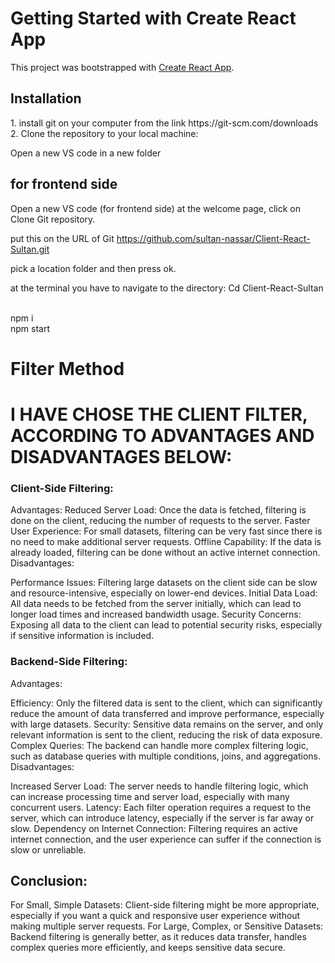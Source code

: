# Getting Started with Create React App

This project was bootstrapped with [Create React App](https://github.com/facebook/create-react-app).

## Installation
<p>
1. install git on your computer from the link https://git-scm.com/downloads <br>
2.  Clone the repository to your local machine: <br>
<p> Open a new VS code in a new folder <br>  </p> 

## for frontend side
Open a new VS code (for frontend side)
at the welcome page, click on Clone Git repository.

put this on the URL of Git https://github.com/sultan-nassar/Client-React-Sultan.git 

pick a location folder and then press ok.

at the terminal you have to navigate to the directory:
Cd Client-React-Sultan

<br> npm i
<br> npm start 
   


# Filter Method
# I HAVE CHOSE THE CLIENT FILTER, ACCORDING TO ADVANTAGES AND DISADVANTAGES BELOW:

### Client-Side Filtering:
Advantages:
Reduced Server Load: Once the data is fetched, filtering is done on the client, reducing the number of requests to the server.
Faster User Experience: For small datasets, filtering can be very fast since there is no need to make additional server requests.
Offline Capability: If the data is already loaded, filtering can be done without an active internet connection.
Disadvantages:

Performance Issues: Filtering large datasets on the client side can be slow and resource-intensive, especially on lower-end devices.
Initial Data Load: All data needs to be fetched from the server initially, which can lead to longer load times and increased bandwidth usage.
Security Concerns: Exposing all data to the client can lead to potential security risks, especially if sensitive information is included.

### Backend-Side Filtering:
Advantages:

Efficiency: Only the filtered data is sent to the client, which can significantly reduce the amount of data transferred and improve performance, especially with large datasets.
Security: Sensitive data remains on the server, and only relevant information is sent to the client, reducing the risk of data exposure.
Complex Queries: The backend can handle more complex filtering logic, such as database queries with multiple conditions, joins, and aggregations.
Disadvantages:

Increased Server Load: The server needs to handle filtering logic, which can increase processing time and server load, especially with many concurrent users.
Latency: Each filter operation requires a request to the server, which can introduce latency, especially if the server is far away or slow.
Dependency on Internet Connection: Filtering requires an active internet connection, and the user experience can suffer if the connection is slow or unreliable.

## Conclusion:
For Small, Simple Datasets: Client-side filtering might be more appropriate, especially if you want a quick and responsive user experience without making multiple server requests.
For Large, Complex, or Sensitive Datasets: Backend filtering is generally better, as it reduces data transfer, handles complex queries more efficiently, and keeps sensitive data secure.

